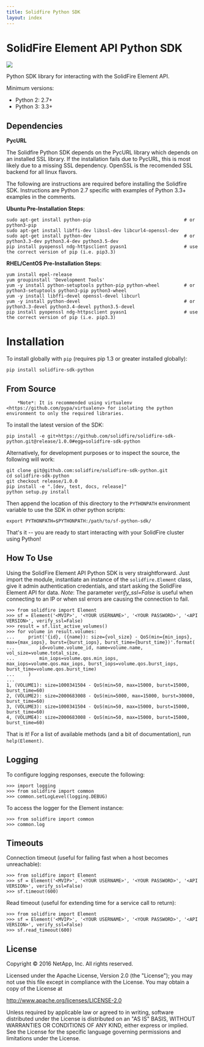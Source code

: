 ```yaml
---
title: Solidfire Python SDK
layout: index
---
```

SolidFire Element API Python SDK
================================

<img src="https://raw.githubusercontent.com/solidfire/solidfire-sdk-python/gh-pages/_static/PythonSDK-58x58.png ">

Python SDK library for interacting with the SolidFire Element API.

Minimum versions:

* Python 2: 2.7+
* Python 3: 3.3+

Dependencies
------------
**PycURL**

The Solidfire Python SDK depends on the PycURL library which depends on an installed SSL library.  If the installation fails due to PycURL, this is most likely due to a missing SSL dependency. OpenSSL is the recomended SSL backend for all linux flavors.

The following are instructions are required before installing the Solidfire SDK.  Instructions are Python 2.7 specific with examples of Python 3.3+ examples in the comments.

**Ubuntu Pre-Installation Steps**:
    
    sudo apt-get install python-pip                                  # or python3-pip
    sudo apt-get install libffi-dev libssl-dev libcurl4-openssl-dev
    sudo apt-get install python-dev                                  # or python3.3-dev python3.4-dev python3.5-dev
    pip install pyopenssl ndg-httpsclient pyasn1                     # use the correct version of pip (i.e. pip3.3)

**RHEL/CentOS Pre-Installation Steps**:
    
    yum install epel-release
    yum groupinstall 'Development Tools'
    yum -y install python-setuptools python-pip python-wheel         # or python3-setuptools python3-pip python3-wheel
    yum -y install libffi-devel openssl-devel libcurl
    yum -y install python-devel                                      # or python3.3-devel python3.4-devel python3.5-devel 
    pip install pyopenssl ndg-httpsclient pyasn1                     # use the correct version of pip (i.e. pip3.3)

Installation
============
To install globally with `pip` (requires pip 1.3 or greater installed globally):

    pip install solidfire-sdk-python

**From Source**
---------------
        *Note*: It is recommended using virtualenv <https://github.com/pypa/virtualenv> for isolating the python environment to only the required libraries.

To install the latest version of the SDK:

    pip install -e git+https://github.com/solidfire/solidfire-sdk-python.git@release/1.0.0#egg=solidfire-sdk-python

Alternatively, for development purposes or to inspect the source, the following will work:

    git clone git@github.com:solidfire/solidfire-sdk-python.git  
    cd solidfire-sdk-python  
    git checkout release/1.0.0
    pip install -e ".[dev, test, docs, release]"
    python setup.py install

Then append the location of this directory to the `PYTHONPATH` environment
variable to use the SDK in other python scripts:

    export PYTHONPATH=$PYTHONPATH:/path/to/sf-python-sdk/

That's it -- you are ready to start interacting with your SolidFire cluster using Python!

**How To Use**
--------------
Using the SolidFire Element API Python SDK is very straightforward.
Just import the module, instantiate an instance of the `solidfire.Element` class, give it admin authentication 
credentials, and start asking the SolidFire Element API for data.
*Note*:
The parameter *verify_ssl=False* is useful when connecting to an IP or when ssl errors are causing the connection to fail.

    >>> from solidfire import Element
    >>> sf = Element('<MVIP>', '<YOUR USERNAME>', '<YOUR PASSWORD>', '<API VERSION>', verify_ssl=False)
    >>> result = sf.list_active_volumes()
    >>> for volume in result.volumes:
    ...     print('{id}, ({name}): size={vol_size} - QoS(min={min_iops}, max={max_iops}, burst={burst_iops}, burst_time={burst_time})'.format(
    ...         id=volume.volume_id, name=volume.name,  vol_size=volume.total_size,
    ...         min_iops=volume.qos.min_iops, max_iops=volume.qos.max_iops, burst_iops=volume.qos.burst_iops, burst_time=volume.qos.burst_time)
    ...     )
    ...
    1, (VOLUME1): size=1000341504 - QoS(min=50, max=15000, burst=15000, burst_time=60)
    2, (VOLUME2): size=2000683008 - QoS(min=5000, max=15000, burst=30000, burst_time=60)
    3, (VOLUME3): size=1000341504 - QoS(min=50, max=15000, burst=15000, burst_time=60)
    4, (VOLUME4): size=2000683008 - QoS(min=50, max=15000, burst=15000, burst_time=60)

That is it! For a list of available methods (and a bit of documentation), run `help(Element)`.

**Logging**
-----------
To configure logging responses, execute the following:

    >>> import logging
    >>> from solidfire import common
    >>> common.setLogLevel(logging.DEBUG)
  
To access the logger for the Element instance:

    >>> from solidfire import common
    >>> common.log

**Timeouts**
------------
Connection timeout (useful for failing fast when a host becomes unreachable):

    >>> from solidfire import Element
    >>> sf = Element('<MVIP>', '<YOUR USERNAME>', '<YOUR PASSWORD>', '<API VERSION>', verify_ssl=False)
    >>> sf.timeout(600)

Read timeout (useful for extending time for a service call to return):

    >>> from solidfire import Element
    >>> sf = Element('<MVIP>', '<YOUR USERNAME>', '<YOUR PASSWORD>', '<API VERSION>', verify_ssl=False)
    >>> sf.read_timeout(600)
    
**License**
-----------
Copyright © 2016 NetApp, Inc.  All rights reserved.

Licensed under the Apache License, Version 2.0 (the "License");
you may not use this file except in compliance with the License.
You may obtain a copy of the License at

<http://www.apache.org/licenses/LICENSE-2.0>

Unless required by applicable law or agreed to in writing, software
distributed under the License is distributed on an "AS IS" BASIS,
WITHOUT WARRANTIES OR CONDITIONS OF ANY KIND, either express or implied.
See the License for the specific language governing permissions and limitations under the License.
